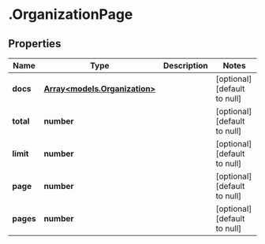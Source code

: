 # .OrganizationPage

## Properties
Name | Type | Description | Notes
------------ | ------------- | ------------- | -------------
**docs** | [**Array&lt;models.Organization&gt;**](models.Organization.md) |  | [optional] [default to null]
**total** | **number** |  | [optional] [default to null]
**limit** | **number** |  | [optional] [default to null]
**page** | **number** |  | [optional] [default to null]
**pages** | **number** |  | [optional] [default to null]


